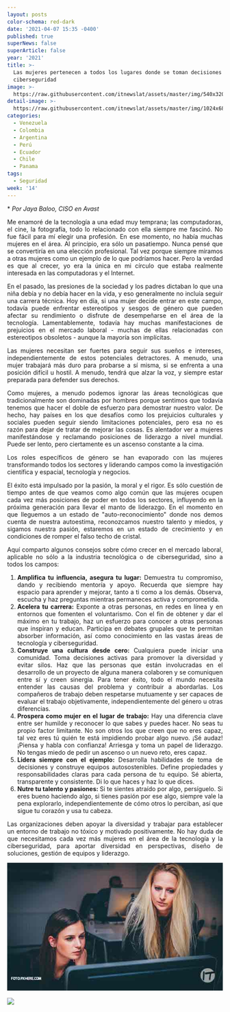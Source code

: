 ```yaml
---
layout: posts
color-schema: red-dark
date: '2021-04-07 15:35 -0400'
published: true
superNews: false
superArticle: false
year: '2021'
title: >-
  Las mujeres pertenecen a todos los lugares donde se toman decisiones de
  ciberseguridad
image: >-
  https://raw.githubusercontent.com/itnewslat/assets/master/img/540x320/Mujeres-Ejecutivas-p.jpg
detail-image: >-
  https://raw.githubusercontent.com/itnewslat/assets/master/img/1024x680/Mujeres-Ejecutivas-g.jpg
categories:
  - Venezuela
  - Colombia
  - Argentina
  - Perú
  - Ecuador
  - Chile
  - Panama
tags:
  - Seguridad
week: '14'
---
```

<p style="text-align: justify;">* <em>Por Jaya Baloo, CISO en Avast</em></p>
<p style="text-align: justify;">Me enamoré de la tecnología a una edad muy temprana; las computadoras, el cine, la fotografía, todo lo relacionado con ella siempre me fascinó. No fue fácil para mí elegir una profesión. En ese momento, no había muchas mujeres en el área. Al principio, era sólo un pasatiempo. Nunca pensé que se convertiría en una elección profesional. Tal vez porque siempre miramos a otras mujeres como un ejemplo de lo que podríamos hacer. Pero la verdad es que al crecer, yo era la única en mi círculo que estaba realmente interesada en las computadoras y el Internet.</p>
<p style="text-align: justify;">En el pasado, las presiones de la sociedad y los padres dictaban lo que una niña debía y no debía hacer en la vida, y eso generalmente no incluía seguir una carrera técnica. Hoy en día, si una mujer decide entrar en este campo, todavía puede enfrentar estereotipos y sesgos de género que pueden afectar su rendimiento o disfrute de desempeñarse en el área de la tecnología. Lamentablemente, todavía hay muchas manifestaciones de prejuicios en el mercado laboral - muchas de ellas relacionadas con estereotipos obsoletos - aunque la mayoría son implícitas.</p>
<p style="text-align: justify;">Las mujeres necesitan ser fuertes para seguir sus sueños e intereses, independientemente de estos potenciales detractores. A menudo, una mujer trabajará más duro para probarse a sí misma, si se enfrenta a una posición difícil u hostil. A menudo, tendrá que alzar la voz, y siempre estar preparada para defender sus derechos.</p>
<p style="text-align: justify;">Como mujeres, a menudo podemos ignorar las áreas tecnológicas que tradicionalmente son dominadas por hombres porque sentimos que todavía tenemos que hacer el doble de esfuerzo para demostrar nuestro valor. De hecho, hay países en los que desafíos como los prejuicios culturales y sociales pueden seguir siendo limitaciones potenciales, pero esa no es razón para dejar de tratar de mejorar las cosas. Es alentador ver a mujeres manifestándose y reclamando posiciones de liderazgo a nivel mundial. Puede ser lento, pero ciertamente es un ascenso constante a la cima.</p>
<p style="text-align: justify;">Los roles específicos de género se han evaporado con las mujeres transformando todos los sectores y liderando campos como la investigación científica y espacial, tecnología y negocios.</p>
<p style="text-align: justify;">El éxito está impulsado por la pasión, la moral y el rigor. Es sólo cuestión de tiempo antes de que veamos como algo común que las mujeres ocupen cada vez más posiciones de poder en todos los sectores, influyendo en la próxima generación para llevar el manto de liderazgo. En el momento en que lleguemos a un estado de "auto-reconocimiento" donde nos demos cuenta de nuestra autoestima, reconozcamos nuestro talento y miedos, y sigamos nuestra pasión, estaremos en un estado de crecimiento y en condiciones de romper el falso techo de cristal.</p>
<p style="text-align: justify;">Aquí comparto algunos consejos sobre cómo crecer en el mercado laboral, aplicable no sólo a la industria tecnológica o de ciberseguridad, sino a todos los campos:</p>

<ol style="text-align: justify;">
	<li><strong>Amplifica tu influencia, asegura tu lugar:</strong> Demuestra tu compromiso, dando y recibiendo mentoría y apoyo. Recuerda que siempre hay espacio para aprender y mejorar, tanto a ti como a los demás. Observa, escucha y haz preguntas mientras permaneces activa y comprometida.</li>
	<li><strong>Acelera tu carrera:</strong> Exponte a otras personas, en redes en línea y en entornos que fomenten el voluntarismo. Con el fin de obtener y dar el máximo en tu trabajo, haz un esfuerzo para conocer a otras personas que inspiran y educan. Participa en debates grupales que te permitan absorber información, así como conocimiento en las vastas áreas de tecnología y ciberseguridad.</li>
	<li><strong>Construye una cultura desde cero: </strong>Cualquiera puede iniciar una comunidad. Toma decisiones activas para promover la diversidad y evitar silos. Haz que las personas que están involucradas en el desarrollo de un proyecto de alguna manera colaboren y se comuniquen entre sí y creen sinergia. Para tener éxito, todo el mundo necesita entender las causas del problema y contribuir a abordarlas. Los compañeros de trabajo deben respetarse mutuamente y ser capaces de evaluar el trabajo objetivamente, independientemente del género u otras diferencias.</li>
	<li><strong>Prospera como mujer en el lugar de trabajo:</strong> Hay una diferencia clave entre ser humilde y reconocer lo que sabes y puedes hacer. No seas tu propio factor limitante. No son otros los que creen que no eres capaz, tal vez eres tú quién te está impidiendo probar algo nuevo. ¡Sé audaz! ¡Piensa y habla con confianza! Arriesga y toma un papel de liderazgo. No tengas miedo de pedir un ascenso o un nuevo reto, eres capaz.</li>
	<li><strong>Lidera siempre con el ejemplo:</strong> Desarrolla habilidades de toma de decisiones y construye equipos autosostenibles. Define propiedades y responsabilidades claras para cada persona de tu equipo. Sé abierta, transparente y consistente. Di lo que haces y haz lo que dices.</li>
	<li><strong>Nutre tu talento y pasiones: </strong>Si te sientes atraído por algo, persíguelo. Si eres bueno haciendo algo, si tienes pasión por ese algo, siempre vale la pena explorarlo, independientemente de cómo otros lo perciban, así que sigue tu corazón y usa tu cabeza.</li>
</ol>
<p style="text-align: justify;">Las organizaciones deben apoyar la diversidad y trabajar para establecer un entorno de trabajo no tóxico y motivado positivamente. No hay duda de que necesitamos cada vez más mujeres en el área de la tecnología y la ciberseguridad, para aportar diversidad en perspectivas, diseño de soluciones, gestión de equipos y liderazgo.</p>

![](https://raw.githubusercontent.com/itnewslat/assets/master/img/540x320/Mujeres-Ejecutivas-p.jpg)

<img src="https://tracker.metricool.com/c3po.jpg?hash=56f88a41e39ab42c063cc51676587a04"/>
